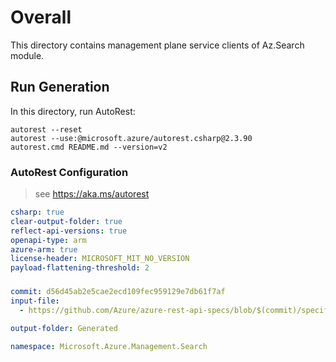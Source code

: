 # Overall
This directory contains management plane service clients of Az.Search module.

## Run Generation
In this directory, run AutoRest:
```
autorest --reset
autorest --use:@microsoft.azure/autorest.csharp@2.3.90
autorest.cmd README.md --version=v2
```

### AutoRest Configuration
> see https://aka.ms/autorest
``` yaml
csharp: true
clear-output-folder: true
reflect-api-versions: true
openapi-type: arm
azure-arm: true
license-header: MICROSOFT_MIT_NO_VERSION
payload-flattening-threshold: 2
```

###
``` yaml
commit: d56d45ab2e5cae2ecd109fec959129e7db61f7af
input-file:
  - https://github.com/Azure/azure-rest-api-specs/blob/$(commit)/specification/search/resource-manager/Microsoft.Search/stable/2023-11-01/search.json

output-folder: Generated

namespace: Microsoft.Azure.Management.Search
```